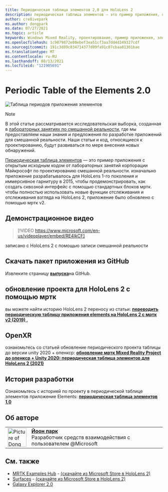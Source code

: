 ```yaml
---
title: Периодическая таблица элементов 2,0 для HoloLens 2
description: периодическая таблица элементов — это пример приложения, обновленный для HoloLens 2 с полным отслеживанием и отслеживанием отслеживания взгляда.
author: cre8ivepark
ms.author: dongpark
ms.date: 07/27/2021
ms.topic: article
keywords: Windows Mixed Reality, проектирование, пример приложения, элементы управления, мртк, набор средств смешанной реальности, Unity, примеры приложений, примеры приложений, открытый исходный код, Microsoft Store, HoloLens, гарнитура смешанной реальности, гарнитура Windows Mixed reality, гарнитура виртуальной реальности, опенкср, open XR, Unity
ms.openlocfilehash: 1c9879872e80ebef3ea51cf3aa7dd4d349327cdf
ms.sourcegitcommit: 191c3d89c034714377d09fa91c07cbaa81301bae
ms.translationtype: MT
ms.contentlocale: ru-RU
ms.lasthandoff: 08/13/2021
ms.locfileid: "121905691"
---
```

# <a name="periodic-table-of-the-elements-20"></a>Periodic Table of the Elements 2.0
![Таблица периодов приложения элементов](../images/MRDL_PeriodicTable.jpg)

>[!NOTE]
>В этой статье рассматривается исследовательская выборка, созданная в [лабораторных занятиях по смешанной реальности](https://github.com/Microsoft/MRDesignLabs_Unity), где мы предоставляем наши знания и предложения по разработке приложений для смешанной реальности. Наши статьи и код, относящиеся к проектированию, будут развиваться по мере внесения новых обнаружений.

[Периодическая таблица элементов](https://github.com/Microsoft/MRDesignLabs_Unity_PeriodicTable) — это пример приложения с открытым исходным кодом от лабораторных занятий корпорации Майкрософт по проектированию смешанной реальности. изначально приложение разрабатывалось для HoloLens 1-го поколения и иммерсивное гарнитуру в 2015, чтобы продемонстрировать, как создать сквозной интерфейс с помощью стандартных блоков мртк. чтобы полностью использовать новые функции отслеживания и отслеживания взгляда на HoloLens 2, приложение было обновлено с помощью мртк v2. 

## <a name="demo-video"></a>Демонстрационное видео 
> [!VIDEO https://www.microsoft.com/en-us/videoplayer/embed/RE4IkCF]

записано с HoloLens 2 с помощью записи смешанной реальности

## <a name="download-the-app-package-from-github"></a>Скачать пакет приложения из GitHub
Извлеките страницу <a href="https://github.com/microsoft/MRDL_Unity_PeriodicTable/releases" target="_blank">**выпуска**</a>на GitHub.

## <a name="upgrading-the-project-for-hololens-2-with-mrtk"></a>обновление проекта для HoloLens 2 с помощью мртк
вы можете найти историю HoloLens 2 переносу из статьи: <a href="https://dongyoonpark.medium.com/bringing-the-periodic-table-of-the-elements-app-to-hololens-2-with-mrtk-v2-a6e3d8362158" target="_blank"> **переводить периодическую таблицу приложения elements на HoloLens 2 с мртк v2 (2019)** .</a>

## <a name="openxr"></a>OpenXR 
ознакомьтесь со статьей обновление периодического проекта таблицы до версии unity 2020 + опенкср: <a href="https://dongyoonpark.medium.com/updating-mrtk-mixed-reality-project-to-openxr-unity-2020-periodic-table-of-the-elements-4cf55b0479a4" target="_blank"> **обновление мртк Mixed Reality Project до опенкср + Unity 2020: периодическая таблица элементов для HoloLens 2 (2021)**</a>

## <a name="design-story"></a>История разработки 
Ознакомьтесь с историей по проекту в периодической таблице элементов приложение Elements: [ **периодическая таблица элементов 1,0**](periodic-table-of-the-elements.md)

## <a name="about-the-author"></a>Об авторе

<table style="border-collapse:collapse" padding-left="0px">
<tr>
<td style="border-style: none" width="60px"><img alt="Picture of Dong Yoon Park" width="60" height="60" src="images/dongyoonpark.jpg"></td>
<td style="border-style: none"><a href="http://dongyoonpark.com" target="_blank"><b>Йоон парк</b></a><br>Разработчик средств взаимодействия с пользователем @Microsoft</td>
</tr>
</table>

## <a name="see-also"></a>См. также

* [MRTK Examples Hub](/windows/mixed-reality/mrtk-unity/features/example-scenes/example-hub) - [(скачайте из Microsoft Store в HoloLens 2)](https://www.microsoft.com/en-us/p/mrtk-examples-hub/9mv8c39l2sj4)
* [Surfaces](sampleapp-surfaces.md) - [(скачайте из Microsoft Store в HoloLens 2)](https://www.microsoft.com/en-us/p/surfaces/9nvkpv3sk3x0)
* [Galaxy Explorer 2.0](galaxy-explorer-update.md)